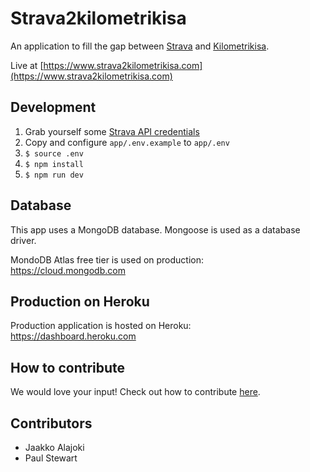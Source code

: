 # Strava2kilometrikisa

An application to fill the gap between [Strava](https://strava.com/) and [Kilometrikisa](https://www.kilometrikisa.fi/).

Live at [https://www.strava2kilometrikisa.com](https://www.strava2kilometrikisa.com)

## Development

1. Grab yourself some [Strava API credentials](https://developers.strava.com)
1. Copy and configure `app/.env.example` to `app/.env`
1. `$ source .env`
1. `$ npm install`
1. `$ npm run dev`

## Database

This app uses a MongoDB database. Mongoose is used as a database driver.

MondoDB Atlas free tier is used on production:  
https://cloud.mongodb.com

## Production on Heroku

Production application is hosted on Heroku:  
https://dashboard.heroku.com

## How to contribute

We would love your input! Check out how to contribute [here](./.github/CONTRIBUTING.md).

## Contributors

- Jaakko Alajoki
- Paul Stewart
